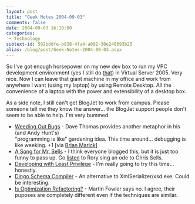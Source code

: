 ```yaml
---
layout: post
title: "Geek Notes 2004-09-03"
comments: false
date: 2004-09-03 16:10:00
categories:
 - Technology
subtext-id: 592bddfe-b838-4fa4-a092-30e248693b25
alias: /blog/post/Geek-Notes-2004-09-03.aspx
---
```



So I've got enough horsepower on my new dev box to run my VPC development environment (yes I still do [that](http://www.peterprovost.org/archive/2003/11/10/923.aspx)) in Virtual Server 2005. Very nice. Now I can leave that giant machine in my office and work from anywhere I want (using my laptop) by using Remote Desktop. All the convenience of a laptop with the power and extensibility of a desktop box.

As a side note, I still can't get BlogJet to work from campus. Please someone tell me they know the answer... the BlogJet support people don't seem to be able to help. I'm very bummed.

  * [Weeding Out Bugs](http://www.pragprog.com/pragdave/Practices/DebugWeeding.rdoc) - Dave Thomas provides another metaphor in his (and Andy Hunt's)   
"programming is like" gardening idea. This time around... debugging is like weeking. +1 [via [Brian Marick](http://www.testing.com/cgi-bin/blog/2004/08/23#weeding)]
  * [A Song for Mr. Sells](http://neopoleon.com/blog/posts/7962.aspx) - I think everyone blogged this, but it is just too funny to pass up. Go [listen](http://www.neopoleon.com/music/burning_man.mp3) to Rory sing an ode to Chris Sells.
  * [Developing with Least Privilege](http://www.microsoft.com/downloads/details.aspx?familyid=3bd44801-21b2-44a5-8d60-1d03e81b2ec9) - I'm really going to try this time... honestly.
  * [Dingo Schema Compiler](http://www.theserverside.net/news/thread.tss?thread_id=28470) - An alternative to XmlSerializer/xsd.exe. Could be interesting.
  * [Is Optimization Refactoring?](http://martinfowler.com/bliki/IsOptimizationRefactoring.html) - Martin Fowler says no. I agree, their puposes are completely different even if the techniques are similar.
